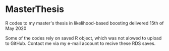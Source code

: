 # MasterThesis
R codes to my master's thesis in likelihood-based boosting delivered 15th of May 2020 



Some of the codes rely on saved R object, which was not alowed to upload to GitHub. 
Contact me via my e-mail account to recive these RDS saves. 
